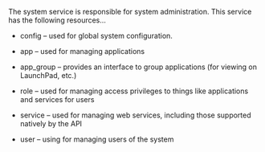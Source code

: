 The system service is responsible for system administration. This service has the following resources…

* config – used for global system configuration.

* app – used for managing applications

* app_group – provides an interface to group applications (for viewing on LaunchPad, etc.)

* role – used for managing access privileges to things like applications and services for users

* service – used for managing web services, including those supported natively by the API

* user – using for managing users of the system
